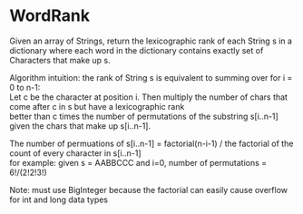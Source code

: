 # WordRank

Given an array of Strings, return the lexicographic rank of each String s in a dictionary where each word in the dictionary 
contains exactly set of Characters that make up s.

Algorithm intuition: the rank of String s is equivalent to summing over for i = 0 to n-1:  
Let c be the character at position i. Then multiply the number of chars that come after c in s but have a lexicographic rank  
better than c times the number of permutations of the substring s[i..n-1] given the chars that make up s[i..n-1].  
  		
The number of permuations of s[i..n-1] = factorial(n-i-1) / the factorial of the count of every character in s[i..n-1]  
for example: given s = AABBCCC and i=0, number of permutations = 6!/(2!2!3!)  

Note: must use BigInteger because the factorial can easily cause overflow for int and long data types
